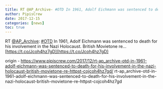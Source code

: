 ```yaml
---
title: RT @AP_Archive- #OTD In 1961, Adolf Eichmann was sentenced to death for his involvement in the Nazi Holocaust. British Movietone re… https-//t.co/Jcoh4hz7gD
author: PipisCrew
date: 2017-12-15
categories: [news]
toc: true
---
```


RT [@AP_Archive](https://twitter.com/@AP_Archive): [#OTD](https://twitter.com/hashtag/OTD?src=hash) In 1961, Adolf Eichmann was sentenced to death for his involvement in the Nazi Holocaust. British Movietone re… [https://t.co/Jcoh4hz7gD](https://t.co/Jcoh4hz7gD)

origin - https://www.pipiscrew.com/2017/12/rt-ap_archive-otd-in-1961-adolf-eichmann-was-sentenced-to-death-for-his-involvement-in-the-nazi-holocaust-british-movietone-re-httpst-cojcoh4hz7gd/ rt-ap_archive-otd-in-1961-adolf-eichmann-was-sentenced-to-death-for-his-involvement-in-the-nazi-holocaust-british-movietone-re-httpst-cojcoh4hz7gd